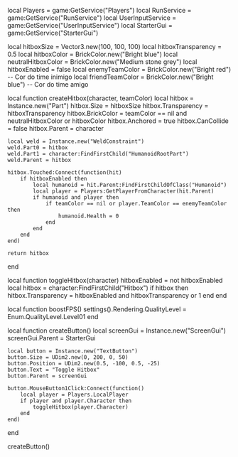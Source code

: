 local Players = game:GetService("Players")
local RunService = game:GetService("RunService")
local UserInputService = game:GetService("UserInputService")
local StarterGui = game:GetService("StarterGui")

local hitboxSize = Vector3.new(100, 100, 100)
local hitboxTransparency = 0.5
local hitboxColor = BrickColor.new("Bright blue")
local neutralHitboxColor = BrickColor.new("Medium stone grey")
local hitboxEnabled = false
local enemyTeamColor = BrickColor.new("Bright red") -- Cor do time inimigo
local friendTeamColor = BrickColor.new("Bright blue") -- Cor do time amigo

local function createHitbox(character, teamColor)
    local hitbox = Instance.new("Part")
    hitbox.Size = hitboxSize
    hitbox.Transparency = hitboxTransparency
    hitbox.BrickColor = teamColor == nil and neutralHitboxColor or hitboxColor
    hitbox.Anchored = true
    hitbox.CanCollide = false
    hitbox.Parent = character

    local weld = Instance.new("WeldConstraint")
    weld.Part0 = hitbox
    weld.Part1 = character:FindFirstChild("HumanoidRootPart")
    weld.Parent = hitbox

    hitbox.Touched:Connect(function(hit)
        if hitboxEnabled then
            local humanoid = hit.Parent:FindFirstChildOfClass("Humanoid")
            local player = Players:GetPlayerFromCharacter(hit.Parent)
            if humanoid and player then
                if teamColor == nil or player.TeamColor == enemyTeamColor then
                    humanoid.Health = 0
                end
            end
        end
    end)

    return hitbox
end

local function toggleHitbox(character)
    hitboxEnabled = not hitboxEnabled
    local hitbox = character:FindFirstChild("Hitbox")
    if hitbox then
        hitbox.Transparency = hitboxEnabled and hitboxTransparency or 1
    end
end

local function boostFPS()
    settings().Rendering.QualityLevel = Enum.QualityLevel.Level01
end

local function createButton()
    local screenGui = Instance.new("ScreenGui")
    screenGui.Parent = StarterGui

    local button = Instance.new("TextButton")
    button.Size = UDim2.new(0, 200, 0, 50)
    button.Position = UDim2.new(0.5, -100, 0.5, -25)
    button.Text = "Toggle Hitbox"
    button.Parent = screenGui

    button.MouseButton1Click:Connect(function()
        local player = Players.LocalPlayer
        if player and player.Character then
            toggleHitbox(player.Character)
        end
    end)
end

createButton()
